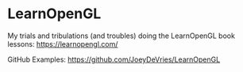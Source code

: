 # LearnOpenGL

My trials and tribulations (and troubles) doing the LearnOpenGL book lessons: https://learnopengl.com/

GitHub Examples: https://github.com/JoeyDeVries/LearnOpenGL

